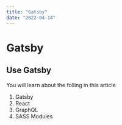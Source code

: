 ```yaml
---
title: "Gatsby"
date: "2022-04-14"
---
```


# Gatsby

## Use Gatsby

You will learn about the folling in this article

1. Gatsby
2. React
3. GraphQL
4. SASS Modules

